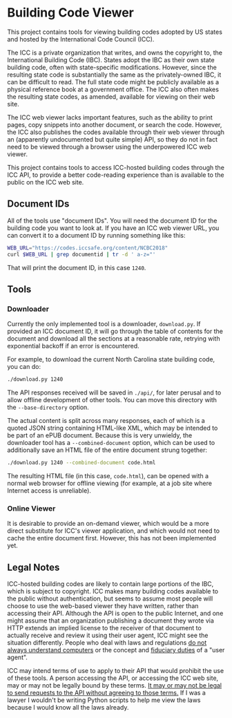 # Building Code Viewer

This project contains tools for viewing building codes adopted by US states and hosted by the International Code Council (ICC).

The ICC is a private organization that writes, and owns the copyright to, the International Building Code (IBC). States adopt the IBC as their own state building code, often with state-specific modifications. However, since the resulting state code is substantially the same as the privately-owned IBC, it can be difficult to read. The full state code might be publicly available as a physical reference book at a government office. The ICC also often makes the resulting state codes, as amended, available for viewing on their web site.

The ICC web viewer lacks important features, such as the ability to print pages, copy snippets into another document, or search the code. However, the ICC also publishes the codes available through their web viewer through an (apparently undocumented but quite simple) API, so they do not in fact need to be viewed through a browser using the underpowered ICC web viewer.

This project contains tools to access ICC-hosted building codes through the ICC API, to provide a better code-reading experience than is available to the public on the ICC web site.

## Document IDs

All of the tools use "document IDs". You will need the document ID for the building code you want to look at. If you have an ICC web viewer URL, you can convert it to a document ID by running something like this:

```bash
WEB_URL="https://codes.iccsafe.org/content/NCBC2018"
curl $WEB_URL | grep documentid | tr -d ' a-z="'
```

That will print the document ID, in this case `1240`.

## Tools

### Downloader

Currently the only implemented tool is a downloader, `download.py`. If provided an ICC document ID, it will go through the table of contents for the document and download all the sections at a reasonable rate, retrying with exponential backoff if an error is encountered.

For example, to download the current North Carolina state building code, you can do:

```bash
./download.py 1240
```

The API responses received will be saved in `./api/`, for later perusal and to allow offline development of other tools. You can move this directory with the `--base-directory` option.

The actual content is split across many responses, each of which is a quoted JSON string containing HTML-like XML, which may be intended to be part of an ePUB document. Because this is very unwieldy, the downloader tool has a `--combined-document` option, which can be used to additionally save an HTML file of the entire document strung together:

```bash
./download.py 1240 --combined-document code.html
```

The resulting HTML file (in this case, `code.html`), can be opened with a normal web browser for offline viewing (for example, at a job site where Internet access is unreliable).

### Online Viewer

It is desirable to provide an on-demand viewer, which would be a more direct substitute for ICC's viewer application, and which would not need to cache the entire document first. However, this has not been implemented yet. 

## Legal Notes
ICC-hosted building codes are likely to contain large portions of the IBC, which is subject to copyright. ICC makes many building codes available to the public without authentication, but seems to assume most people will choose to use the web-based viewer they have written, rather than accessing their API. Although the API is open to the public Internet, and one might assume that an organization publishing a document they wrote via HTTP extends an implied license to the receiver of that document to actually receive and review it using their user agent, ICC might see the situation differently. People who deal with laws and regulations [do not always understand computers](https://www.theverge.com/2021/12/31/22861188/missouri-governor-mike-parson-hack-website-source-code) or the concept and [fiduciary duties](https://papers.ssrn.com/sol3/papers.cfm?abstract_id=3827421) of a "user agent".

ICC may intend terms of use to apply to their API that would prohibit the use of these tools. A person accessing the API, or accessing the ICC web site, may or may not be legally bound by these terms. [It may or may not be legal to send requests to the API without agreeing to those terms.](https://techcrunch.com/2021/06/14/supreme-court-revives-linkedin-bid-to-protect-user-data-from-web-scrapers/) If I was a lawyer I wouldn't be writing Python scripts to help me view the laws because I would know all the laws already.
